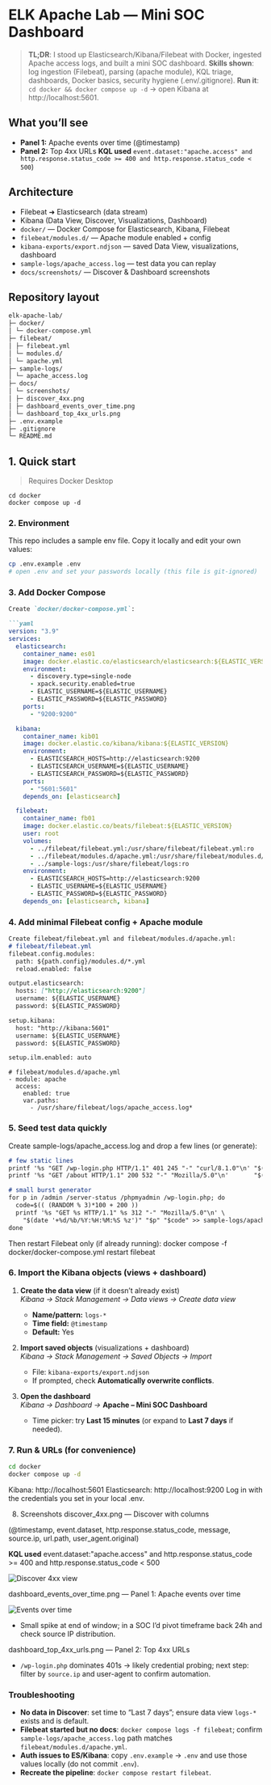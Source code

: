 # ELK Apache Lab — Mini SOC Dashboard

> **TL;DR**: I stood up Elasticsearch/Kibana/Filebeat with Docker, ingested Apache access logs, and built a mini SOC dashboard.
> **Skills shown**: log ingestion (Filebeat), parsing (apache module), KQL triage, dashboards, Docker basics, security hygiene (.env/.gitignore).
> **Run it**: `cd docker && docker compose up -d` → open Kibana at http://localhost:5601.

## What you’ll see
- **Panel 1:** Apache events over time (@timestamp)
- **Panel 2:** Top 4xx URLs **KQL used** `event.dataset:"apache.access" and http.response.status_code >= 400 and http.response.status_code < 500`)

## Architecture
- Filebeat ➜ Elasticsearch (data stream)
- Kibana (Data View, Discover, Visualizations, Dashboard)
- `docker/` — Docker Compose for Elasticsearch, Kibana, Filebeat
- `filebeat/modules.d/` — Apache module enabled + config
- `kibana-exports/export.ndjson` — saved Data View, visualizations, dashboard
- `sample-logs/apache_access.log` — test data you can replay
- `docs/screenshots/` — Discover & Dashboard screenshots
## Repository layout

```md
elk-apache-lab/
├─ docker/
│ └─ docker-compose.yml
├─ filebeat/
│ ├─ filebeat.yml
│ └─ modules.d/
│ └─ apache.yml
├─ sample-logs/
│ └─ apache_access.log
├─ docs/
│ └─ screenshots/
│ ├─ discover_4xx.png
│ ├─ dashboard_events_over_time.png
│ └─ dashboard_top_4xx_urls.png
├─ .env.example
├─ .gitignore
└─ README.md
```


## 1. Quick start
> Requires Docker Desktop

```
cd docker
docker compose up -d
```

### 2. Environment
This repo includes a sample env file. Copy it locally and edit your own values:

```bash
cp .env.example .env
# open .env and set your passwords locally (this file is git-ignored)
```


### 3. Add Docker Compose
```md
Create `docker/docker-compose.yml`:

```yaml
version: "3.9"
services:
  elasticsearch:
    container_name: es01
    image: docker.elastic.co/elasticsearch/elasticsearch:${ELASTIC_VERSION}
    environment:
      - discovery.type=single-node
      - xpack.security.enabled=true
      - ELASTIC_USERNAME=${ELASTIC_USERNAME}
      - ELASTIC_PASSWORD=${ELASTIC_PASSWORD}
    ports:
      - "9200:9200"

  kibana:
    container_name: kib01
    image: docker.elastic.co/kibana/kibana:${ELASTIC_VERSION}
    environment:
      - ELASTICSEARCH_HOSTS=http://elasticsearch:9200
      - ELASTICSEARCH_USERNAME=${ELASTIC_USERNAME}
      - ELASTICSEARCH_PASSWORD=${ELASTIC_PASSWORD}
    ports:
      - "5601:5601"
    depends_on: [elasticsearch]

  filebeat:
    container_name: fb01
    image: docker.elastic.co/beats/filebeat:${ELASTIC_VERSION}
    user: root
    volumes:
      - ../filebeat/filebeat.yml:/usr/share/filebeat/filebeat.yml:ro
      - ../filebeat/modules.d/apache.yml:/usr/share/filebeat/modules.d/apache.yml:ro
      - ../sample-logs:/usr/share/filebeat/logs:ro
    environment:
      - ELASTICSEARCH_HOSTS=http://elasticsearch:9200
      - ELASTIC_USERNAME=${ELASTIC_USERNAME}
      - ELASTIC_PASSWORD=${ELASTIC_PASSWORD}
    depends_on: [elasticsearch, kibana]
```
### 4. Add minimal Filebeat config + Apache module

```md
Create filebeat/filebeat.yml and filebeat/modules.d/apache.yml:
# filebeat/filebeat.yml
filebeat.config.modules:
  path: ${path.config}/modules.d/*.yml
  reload.enabled: false

output.elasticsearch:
  hosts: ["http://elasticsearch:9200"]
  username: ${ELASTIC_USERNAME}
  password: ${ELASTIC_PASSWORD}

setup.kibana:
  host: "http://kibana:5601"
  username: ${ELASTIC_USERNAME}
  password: ${ELASTIC_PASSWORD}

setup.ilm.enabled: auto
```
```
# filebeat/modules.d/apache.yml
- module: apache
  access:
    enabled: true
    var.paths:
      - /usr/share/filebeat/logs/apache_access.log*
```
### 5. Seed test data quickly
Create sample-logs/apache_access.log and drop a few lines (or generate):
```md
# few static lines
printf '%s "GET /wp-login.php HTTP/1.1" 401 245 "-" "curl/8.1.0"\n' "$(date '+%d/%b/%Y:%H:%M:%S %z')" >> sample-logs/apache_access.log
printf '%s "GET /about HTTP/1.1" 200 532 "-" "Mozilla/5.0"\n'       "$(date '+%d/%b/%Y:%H:%M:%S %z')" >> sample-logs/apache_access.log

# small burst generator
for p in /admin /server-status /phpmyadmin /wp-login.php; do
  code=$(( (RANDOM % 3)*100 + 200 ))
  printf '%s "GET %s HTTP/1.1" %s 312 "-" "Mozilla/5.0"\n' \
    "$(date '+%d/%b/%Y:%H:%M:%S %z')" "$p" "$code" >> sample-logs/apache_access.log
done
```
Then restart Filebeat only (if already running):
docker compose -f docker/docker-compose.yml restart filebeat

### 6. Import the Kibana objects (views + dashboard)

1) **Create the data view** (if it doesn’t already exist)  
   *Kibana → Stack Management → Data views → Create data view*  
   - **Name/pattern:** `logs-*`  
   - **Time field:** `@timestamp`  
   - **Default:** Yes

2) **Import saved objects** (visualizations + dashboard)  
   *Kibana → Stack Management → Saved Objects → Import*  
   - File: `kibana-exports/export.ndjson`  
   - If prompted, check **Automatically overwrite conflicts**.

3) **Open the dashboard**  
   *Kibana → Dashboard →* **Apache – Mini SOC Dashboard**  
   - Time picker: try **Last 15 minutes** (or expand to **Last 7 days** if needed).


### 7. Run & URLs (for convenience)

```bash
cd docker
docker compose up -d
```
Kibana: http://localhost:5601
Elasticsearch: http://localhost:9200
Log in with the credentials you set in your local .env.

8. Screenshots
discover_4xx.png — Discover with columns

(@timestamp, event.dataset, http.response.status_code, message, source.ip, url.path, user_agent.original)

**KQL used**
event.dataset:"apache.access" and http.response.status_code >= 400 and http.response.status_code < 500


![Discover 4xx view](docs/screenshots/6.3-discover.png)

dashboard_events_over_time.png — Panel 1: Apache events over time

![Events over time](docs/screenshots/6.6-dashboard.png)
- Small spike at end of window; in a SOC I’d pivot timeframe back 24h and check source IP distribution.  

dashboard_top_4xx_urls.png — Panel 2: Top 4xx URLs
- `/wp-login.php` dominates 401s → likely credential probing; next step: filter by `source.ip` and user-agent to confirm automation.
   
### Troubleshooting
- **No data in Discover**: set time to “Last 7 days”; ensure data view `logs-*` exists and is default.
- **Filebeat started but no docs**: `docker compose logs -f filebeat`; confirm `sample-logs/apache_access.log` path matches `filebeat/modules.d/apache.yml`.
- **Auth issues to ES/Kibana**: copy `.env.example` → `.env` and use those values locally (do not commit `.env`).
- **Recreate the pipeline**: `docker compose restart filebeat`.


   


